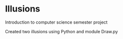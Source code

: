 # Illusions
Introduction to computer science semester project


Created two illusions using Python and module Draw.py
